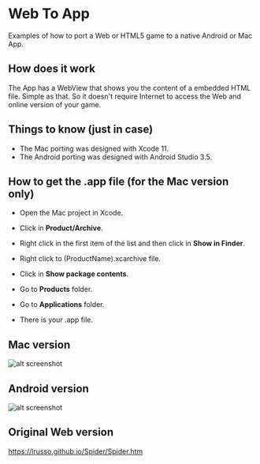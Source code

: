 # Web To App

Examples of how to port a Web or HTML5 game to a native Android or Mac App.

## How does it work

The App has a WebView that shows you the content of a embedded HTML file. Simple as that. So it doesn't require Internet to access the Web and online version of your game.

## Things to know (just in case)

* The Mac porting was designed with Xcode 11.
* The Android porting was designed with Android Studio 3.5.

## How to get the .app file (for the Mac version only)

* Open the Mac project in Xcode.

* Click in **Product/Archive**.

* Right click in the first item of the list and then click in **Show in Finder**.

* Right click to (ProductName).xcarchive file.

* Click in **Show package contents**.

* Go to **Products** folder.

* Go to **Applications** folder.

* There is your .app file.

## Mac version

![alt screenshot](https://raw.githubusercontent.com/lrusso/WebToApp/master/Screenshot1.png)

## Android version

![alt screenshot](https://raw.githubusercontent.com/lrusso/WebToApp/master/Screenshot2.jpg)

## Original Web version

https://lrusso.github.io/Spider/Spider.htm
